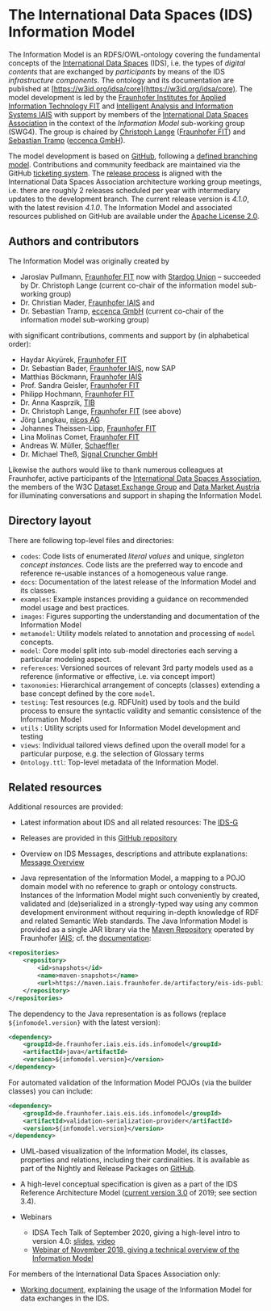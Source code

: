 # The International Data Spaces (IDS) Information Model

The Information Model is an RDFS/OWL-ontology covering the fundamental concepts of the [International Data Spaces](https://www.internationaldataspaces.org) (IDS), i.e. the types of *digital contents* that are exchanged by *participants* by means of the IDS *infrastructure components*. The ontology and its documentation are published at [https://w3id.org/idsa/core](https://w3id.org/idsa/core). The model development is led by the [Fraunhofer Institutes for Applied Information Technology FIT](https://www.fit.fraunhofer.de/en) and [Intelligent Analysis and Information Systems IAIS](https://www.iais.fraunhofer.de/en) with support by members of the [International Data Spaces Association](https://www.internationaldataspaces.org/) in the context of the *Information Model* sub-working group (SWG4). The group is chaired by [Christoph Lange](https://github.com/clange/) ([Fraunhofer FIT](https://www.fit.fraunhofer.de/)) and [Sebastian Tramp](https://sebastian.tramp.name) ([eccenca GmbH](https://www.eccenca.com)). 

The model development is based on [GitHub](https://github.com/International-Data-Spaces-Association/InformationModel), following a [defined branching model](CONTRIBUTING.md). Contributions and community feedback are maintained via the GitHub [ticketing system](images/Issue_Lifecycle.jpg). The [release process](images/Release_process.jpg) is aligned with the International Data Spaces Association architecture
working group meetings, i.e. there are roughly 2 releases scheduled per year with intermediary updates to the development branch. The current release version is *4.1.0*, with the latest revision *4.1.0*. The Information Model and associated resources published on GitHub are available under the [Apache License 2.0](https://github.com/International-Data-Spaces-Association/InformationModel/blob/master/LICENSE).

## Authors and contributors

The Information Model was originally created by 

- Jaroslav Pullmann, [Fraunhofer FIT](https://www.fit.fraunhofer.de/en) now with [Stardog Union](http://www.stardog.com/) – succeeded by Dr. Christoph Lange (current co-chair of the information model sub-working group)
- Dr. Christian Mader, [Fraunhofer IAIS](https://www.iais.fraunhofer.de/en) and
- Dr. Sebastian Tramp, [eccenca GmbH](https://www.eccenca.com) (current co-chair of the information model sub-working group)

with significant contributions, comments and support by (in alphabetical order):

- Haydar Akyürek, [Fraunhofer FIT](https://www.fit.fraunhofer.de/en)
- Dr. Sebastian Bader, [Fraunhofer IAIS](https://www.iais.fraunhofer.de/en), now SAP
- Matthias Böckmann, [Fraunhofer IAIS](https://www.iais.fraunhofer.de/en) 
- Prof. Sandra Geisler, [Fraunhofer FIT](https://www.fit.fraunhofer.de/en)
- Philipp Hochmann, [Fraunhofer FIT](https://www.fit.fraunhofer.de/en)
- Dr. Anna Kasprzik, [TIB](https://www.tib.eu/en)
- Dr. Christoph Lange, [Fraunhofer FIT](https://www.fit.fraunhofer.de/en) (see above)
- Jörg Langkau, [nicos AG](http://www.nicos-ag.com)
- Johannes Theissen-Lipp, [Fraunhofer FIT](https://www.fit.fraunhofer.de/en)
- Lina Molinas Comet, [Fraunhofer FIT](https://www.fit.fraunhofer.de/en)
- Andreas W. Müller, [Schaeffler](https://www.schaeffler.de/content.schaeffler.de/en/)
- Dr. Michael Theß, [Signal Cruncher GmbH](https://signal-cruncher.com/)

Likewise the authors would like to thank numerous colleagues at Fraunhofer, active participants of the [International Data Spaces Association](https://www.internationaldataspaces.org/en/), the members of the W3C [Dataset Exchange Group](https://www.w3.org/2017/dxwg/wiki/Main_Page) and [Data Market Austria](https://datamarket.at/en/) for illuminating conversations and support in shaping the Information Model.

## Directory layout

There are following top-level files and directories:

- `codes`: Code lists of enumerated *literal values* and unique, *singleton concept instances*. Code lists are the preferred way to encode and reference re-usable instances of a homogeneous value range.
- `docs`: Documentation of the latest release of the Information Model and its classes.
- `examples`: Example instances providing a guidance on recommended model usage and best practices.
- `images`: Figures supporting the understanding and documentation of the Information Model
- `metamodel`: Utility models related to annotation and processing of `model` concepts.
- `model`: Core model split into sub-model directories each serving a particular modeling aspect.
- `references`: Versioned sources of relevant 3rd party models used as a reference (informative or effective, i.e. via concept import)
- `taxonomies`: Hierarchical arrangement of concepts (classes) extending a base concept defined by the core `model`.
- `testing`: Test resources (e.g. RDFUnit) used by tools and the build process to ensure the syntactic validity and semantic consistence of the Information Model
- `utils` : Utility scripts used for Information Model development and testing
- `views`: Individual tailored views defined upon the overall model for a particular purpose, e.g. the selection of Glossary terms
- `Ontology.ttl`: Top-level metadata of the Information Model.

## Related resources

Additional resources are provided:

- Latest information about IDS and all related resources: The [IDS-G](https://github.com/International-Data-Spaces-Association/IDS-G)

- Releases are provided in this [GitHub repository](https://github.com/International-Data-Spaces-Association/InformationModel/releases/)

- Overview on IDS Messages, descriptions and attribute explanations: [Message Overview](https://w3id.org/idsa/ids-messages)

- Java representation of the Information Model, a mapping to a POJO domain model with no reference to graph or ontology constructs. 
Instances of the Information Model might such conveniently by created, validated and (de)serialized in a strongly-typed way using 
any common development environment without requiring in-depth knowledge of RDF and related Semantic Web standards. 
The Java Information Model is provided as a single JAR library via the [Maven Repository](https://maven.iais.fraunhofer.de/artifactory/eis-ids-public/)
operated by Fraunhofer [IAIS](https://www.iais.fraunhofer.de/); cf. the [documentation](https://jira.iais.fraunhofer.de/stash/projects/ICTSL/repos/ids-infomodel-demo/):

```xml
<repositories>
    <repository>
        <id>snapshots</id>
        <name>maven-snapshots</name>
        <url>https://maven.iais.fraunhofer.de/artifactory/eis-ids-public</url>
    </repository>
</repositories>
```

The dependency to the Java representation is as follows (replace <code>${infomodel.version}</code> with the latest version):
```xml
<dependency>
    <groupId>de.fraunhofer.iais.eis.ids.infomodel</groupId>
    <artifactId>java</artifactId>
    <version>${infomodel.version}</version>
</dependency>
```

For automated validation of the Information Model POJOs (via the builder classes) you can include:
```xml
<dependency>
    <groupId>de.fraunhofer.iais.eis.ids.infomodel</groupId>
    <artifactId>validation-serialization-provider</artifactId>
    <version>${infomodel.version}</version>
</dependency>
```

- UML-based visualization of the Information Model, its classes, properties and relations, including their cardinalities. It is available as part of the Nightly and Release Packages on [GitHub](https://github.com/International-Data-Spaces-Association/InformationModel/releases).

- A high-level conceptual specification is given as a part of the IDS Reference Architecture Model ([current version 3.0](https://www.internationaldataspaces.org/publications/reference-architecture-model-3-0/) of 2019; see section 3.4).

- Webinars
  - IDSA Tech Talk of September 2020, giving a high-level intro to version 4.0: [slides](https://www.internationaldataspaces.org/wp-content/uploads/2020/09/2020-09-03-Tech-Talk-Infomodel.pdf), [video](https://www.youtube.com/watch?v=V1WvJkaHQJ0&feature=emb_title)
  - [Webinar of November 2018, giving a technical overview of the Information Model](https://www.internationaldataspaces.org/wp-content/uploads/2019/07/IDS-Information-Model.pdf)

For members of the International Data Spaces Association only:
- [Working document](https://industrialdataspace.jiveon.com/docs/DOC-1817), explaining
the usage of the Information Model for data exchanges in the IDS.
